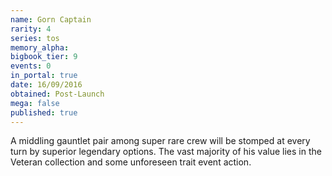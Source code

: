 ```yaml
---
name: Gorn Captain
rarity: 4
series: tos
memory_alpha:
bigbook_tier: 9
events: 0
in_portal: true
date: 16/09/2016
obtained: Post-Launch
mega: false
published: true
---
```


A middling gauntlet pair among super rare crew will be stomped at every turn by superior legendary options. The vast majority of his value lies in the Veteran collection and some unforeseen trait event action.
